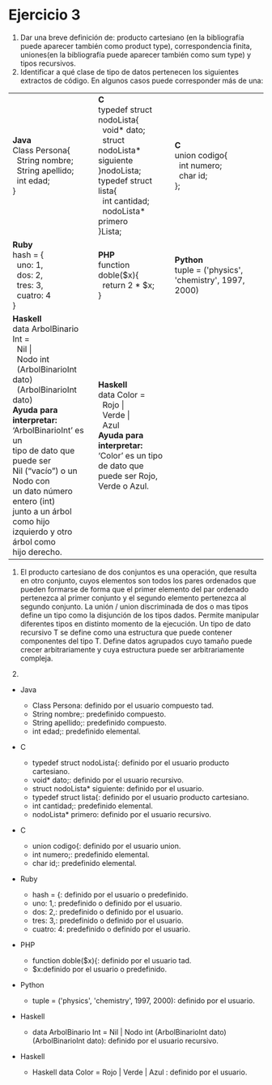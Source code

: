 # Ejercicio 3

1. Dar una breve definición de: producto cartesiano (en la bibliografía puede aparecer también como product type), correspondencia finita, uniones(en la bibliografía puede aparecer también como sum type) y tipos recursivos.
2. Identificar a qué clase de tipo de datos pertenecen los siguientes extractos de código. En algunos casos puede corresponder más de una:

<table>
  <tr>
    <td>
      <b>Java</b><br>
        Class Persona{<br>
        &nbsp;&nbsp;String nombre;<br>
        &nbsp;&nbsp;String apellido;<br>
        &nbsp;&nbsp;int edad;<br>
        }
    </td>
    <td>
      <b>C</b><br>
        typedef struct nodoLista{<br>
        &nbsp;&nbsp;void* dato;<br>
        &nbsp;&nbsp;struct nodoLista* siguiente<br>
        }nodoLista;<br>
        typedef struct lista{<br>
        &nbsp;&nbsp;int cantidad;<br>
        &nbsp;&nbsp;nodoLista* primero<br>
        }Lista;<br>
    </td>
    <td>
      <b>C</b><br>
        union codigo{<br>
        &nbsp;&nbsp;int numero;<br>
        &nbsp;&nbsp;char id;<br>
        };<br>
    </td>
  </tr>
  <tr>
    <td>
      <b>Ruby</b><br>
        hash = {<br>
        &nbsp;&nbsp;uno: 1,<br>
        &nbsp;&nbsp;dos: 2,<br>
        &nbsp;&nbsp;tres: 3,<br>
        &nbsp;&nbsp;cuatro: 4<br>
        }<br>
    </td>
    <td>
      <b>PHP</b><br>
        function doble($x){<br>
        &nbsp;&nbsp;return 2 * $x;<br>
        }<br>
    </td>
    <td>
      <b>Python</b><br>
        tuple = ('physics', 'chemistry', 1997, 2000)<br>
    </td>
  </tr>
  <tr>
    <td>
      <b>Haskell</b><br>
        data ArbolBinario Int =<br>
        &nbsp;&nbsp;Nil |<br>
        &nbsp;&nbsp;Nodo int<br>
        &nbsp;&nbsp;(ArbolBinarioInt dato)<br>
        &nbsp;&nbsp;(ArbolBinarioInt dato)<br>
      <b>Ayuda para interpretar:</b><br>
      ‘ArbolBinarioInt’ es un<br>
      tipo de dato que puede ser<br>
      Nil (“vacío”) o un Nodo con<br>
      un dato número entero (int)<br>
      junto a un árbol como hijo<br>
      izquierdo y otro árbol como<br>
      hijo derecho.<br>
    </td>
    <td>
      <b>Haskell</b><br>
        data Color =<br>
        &nbsp;&nbsp;Rojo |<br>
        &nbsp;&nbsp;Verde |<br>
        &nbsp;&nbsp;Azul<br>
        <b>Ayuda para interpretar:</b><br>
        ‘Color’ es un tipo de dato que<br>
        puede ser Rojo, Verde o Azul.<br>
    </td>
  </tr>
</table>

1. El producto cartesiano de dos conjuntos es una operación, que resulta en otro conjunto, cuyos elementos son todos los pares ordenados que pueden formarse de forma que el primer elemento del par ordenado pertenezca al primer conjunto y el segundo elemento pertenezca al segundo conjunto.
La unión / union discriminada de dos o mas tipos define un tipo como la disjunción de los tipos dados. Permite manipular diferentes tipos en distinto momento de la ejecución.
Un tipo de dato recursivo T se define como una estructura que puede contener componentes del tipo T. Define datos agrupados cuyo tamaño puede crecer arbitrariamente y cuya estructura puede ser arbitrariamente compleja.

2.
* Java
  + Class Persona: definido por el usuario compuesto tad.
  + String nombre;: predefinido compuesto.
  + String apellido;: predefinido compuesto.
  + int edad;: predefinido elemental.

* C
  + typedef struct nodoLista{: definido por el usuario producto cartesiano.
  + void* dato;: definido por el usuario recursivo.
  + struct nodoLista* siguiente: definido por el usuario.
  + typedef struct lista{: definido por el usuario producto cartesiano.
  + int cantidad;: predefinido elemental.
  + nodoLista* primero: definido por el usuario recursivo.

* C
  + union codigo{: definido por el usuario union.
  + int numero;: predefinido elemental.
  + char id;: predefinido elemental.

* Ruby
  + hash = {: definido por el usuario o predefinido.
  + uno: 1,: predefinido o definido por el usuario.
  + dos: 2,: predefinido o definido por el usuario.
  + tres: 3,: predefinido o definido por el usuario.
  + cuatro: 4: predefinido o definido por el usuario.

* PHP
  + function doble($x){: definido por el usuario tad.
  + $x:definido por el usuario o predefinido.

* Python
  + tuple = ('physics', 'chemistry', 1997, 2000): definido por el usuario.

* Haskell
  + data ArbolBinario Int =
  Nil |
  Nodo int
  (ArbolBinarioInt dato)
  (ArbolBinarioInt dato): definido por el usuario recursivo.

* Haskell
  + Haskell
    data Color =
      Rojo |
      Verde |
      Azul : definido por el usuario.
